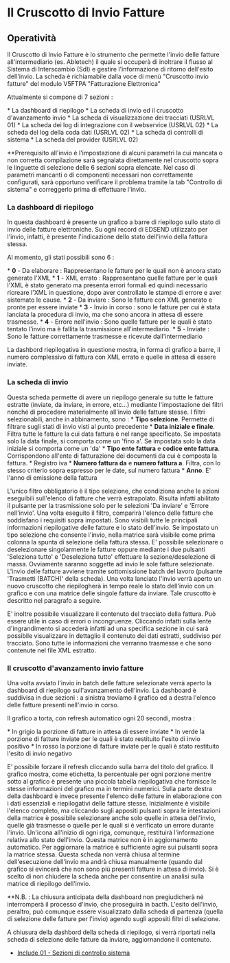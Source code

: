 # Il Cruscotto di Invio Fatture

## Operatività
Il Cruscotto di Invio Fatture è lo strumento che permette l'invio delle fatture all'intermediario (es. Abletech) il quale si occuperà di inoltrare il flusso al Sistema di Interscambio (SdI) e gestire l'informazione di ritorno dell'esito dell'invio.
La scheda è richiamabile dalla voce di menù "Cruscotto invio fatture" del modulo V5FTPA "Fatturazione Elettronica"

Attualmente si compone di 7 sezioni : 

\* La dashboard di riepilogo
\* La scheda di invio ed il cruscotto d'avanzamento invio
\* La scheda di visualizzazione dei tracciati (USRLVL 01)
\* La scheda dei log di integrazione con il webservice (USRLVL 02)
\* La scheda del log della coda dati (USRLVL 02)
\* La scheda di controlli di sistema
\* La scheda del provider (USRLVL 02)

**Prerequisito all'invio è l'impostazione di alcuni parametri la cui mancata o non corretta compilazione sarà segnalata direttamente nel cruscotto sopra le linguette di selezione delle 6 sezioni sopra elencate.
Nel caso di parametri mancanti o di componenti necessari non correttamente configurati, sarà opportuno verificare il problema tramite la tab "Controllo di sistema" e correggerlo prima di effettuare l'invio.


### La dashboard di riepilogo
In questa dashboard è presente un grafico a barre di riepilogo sullo stato di invio delle fatture elettroniche.
Su ogni record di EDSEND utilizzato per l'invio, infatti, è presente l'indicazione dello stato dell'invio della fattura stessa.

Al momento, gli stati possibili sono 6 : 

\* **0** - Da elaborare :  Rappresentano le fatture per le quali non è ancora stato generato l'XML
\* **1** - XML errato :  Rappresentano quelle fatture per le quali l'XML è stato generato ma presenta errori formali ed quindi necessario ricreare l'XML in questione, dopo aver controllato le stampe di errore e aver sistemato le cause.
\* **2** - Da inviare :  Sono le fatture con XML generato e pronte per essere inviate
\* **3** - Invio in corso :  sono le fatture per cui è stata lanciata la procedura di invio, ma che sono ancora in attesa di essere trasmesse.
\* **4** - Errore nell'invio :  Sono quelle fatture per le quali è stato tentato l'invio ma è fallita la trasmissione all'intermediario.
\* **5** - Inviate :  Sono le fatture correttamente trasmesse e ricevute dall'intermediario

La dashbord riepilogativa in questione mostra, in forma di grafico a barre, il numero complessivo di fattura con XML errato e quelle in attesa di essere inviate.


### La scheda di invio
Questa scheda permette di avere un riepilogo generale su tutte le fatture estratte (inviate, da inviare, in errore, etc...) mediante l'impostazione dei filtri nonché di procedere materialmente all'invio delle fatture stesse.
I filtri selezionabili, anche in abbinamento, sono : 
\* **Tipo selezione**. Permette di filtrare sugli stati di invio visti al punto precedente
\* **Data iniziale e finale**. Filtra tutte le fatture la cui data fattura è nel range specificato. Se impostata solo la data finale, si comporta come un 'fino a'. Se impostata solo la data iniziale si comporta come un 'da'
\* **Tipo ente fattura** e **codice ente fattura**. Corrispondono all'ente di fatturazione dei documenti da cui è composta la fattura.
\* Registro iva
\* **Numero fattura da** e **numero fattura a**. Filtra, con lo stesso criterio sopra espresso per le date, sul numero fattura
\* **Anno**. E' l'anno di emissione della fattura

L'unico filtro obbligatorio è il tipo selezione, che condiziona anche le azioni eseguibili sull'elenco di fatture che verrà estrapolato.
Risulta infatti abilitato il pulsante per la trasmissione solo per le selezioni 'Da inviare' e 'Errore nell'invio'.
Una volta eseguito il filtro, comparirà l'elenco delle fatture che soddisfano i requisiti sopra impostati. Sono visibili tutte le principali informazioni riepilogative delle fatture e lo stato dell'invio.
Se impostato un tipo selezione che consente l'invio, nella matrice sarà visibile come prima colonna la spunta di selezione della fattura stessa.
E' possibile selezionare o deselezionare singolarmente le fatture oppure mediante i due pulsanti 'Seleziona tutto' e 'Deseleziona tutto' effettuare la sezione/deselezione di massa. Ovviamente saranno soggette ad invio le sole fatture selezionate.
L'invio delle fatture avviene tramite sottomissione batch del lavoro (pulsante 'Trasmetti (BATCH)' della scheda). Una volta lanciato l'invio verrà aperto un nuovo cruscotto che riepilogherà in tempo reale lo stato dell'invio con un grafico e con una matrice delle singole fatture da inviare.
Tale cruscotto è descritto nel paragrafo a seguire.

E' inoltre possibile visualizzare il contenuto del tracciato della fattura. Può essere utile in caso di errori o incongruenze.
Cliccando infatti sulla lente d'ingrandimento si accederà infatti ad una specifica sezione in cui sarà possibile visualizzare in dettaglio il contenuto dei dati estratti, suddiviso per tracciato. Sono tutte le informazioni che verranno trasmesse e che sono contenute nel file XML estratto.

### Il cruscotto d'avanzamento invio fatture
Una volta avviato l'invio in batch delle fatture selezionate verrà aperto la dashboard di riepilogo sull'avanzamento dell'invio.
La dashboard è suddivisa in due sezioni :  a sinistra troviamo il grafico ed a destra l'elenco delle fatture presenti nell'invio in corso.

Il grafico a torta, con refresh automatico ogni 20 secondi, mostra : 

\* In grigio la porzione di fatture in attesa di essere inviate
\* In verde la porzione di fatture inviate per le quali è stato restituito l'esito di invio positivo
\* In rosso la porzione di fatture inviate per le quali è stato restituito l'esito di invio negativo

E' possibile forzare il refresh cliccando sulla barra del titolo del grafico.
Il grafico mostra, come etichetta, la percentuale per ogni porzione mentre sotto al grafico è presente una piccola tabella riepilogativa che fornisce le stesse informazioni del grafico ma in termini numerici.
Sulla parte destra della dashboard è invece presente l'elenco delle fatture in elaborazione con i dati essenziali e riepilogativi delle fatture stesse. Inizialmente è visibile l'elenco completo, ma cliccando sugli appositi pulsanti sopra le intestazioni della matrice è possibile selezionare anche solo quelle in attesa dell'invio, quelle già trasmesse o quelle per le quali si è verificato un errore durante l'invio.
Un'icona all'inizio di ogni riga, comunque, restituirà l'informazione relativa allo stato dell'invio. Questa matrice non è in aggiornamento automatico. Per aggiornare la matrice è sufficiente agire sui pulsanti sopra la matrice stessa.
Questa scheda non verrà chiusa al termine dell'esecuzione dell'invio ma andrà chiusa manualmente (quando dal grafico si evincerà che non sono più presenti fatture in attesa di invio).
Si è scelto di non chiudere la scheda anche per consentire un analisi sulla matrice di riepilogo dell'invio.

**N.B. :  La chiusura anticipata della dashboard non pregiudicherà né interromperà il processo d'invio, che proseguirà in bacth. L'esito dell'invio, peraltro, può comunque essere visualizzato dalla scheda di partenza (quella di selezione delle fatture per l'invio) agendo sugli appositi filtri di selezione.

A chiusura della dashbord della scheda di riepilogo, si verrà riportati nella scheda di selezione delle fatture da inviare, aggiornandone il contenuto.

- [Include 01 - Sezioni di controllo sistema](Sorgenti/DOC/TA/B£AMO/V5FTPA_I01)

